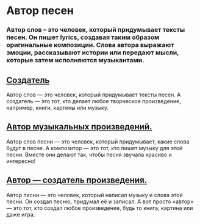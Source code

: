# Автор песен
### Автор слов – это человек, который придумывает тексты песен. Он пишет lyrics, создавая таким образом оригинальные композиции. Слова автора выражают эмоции, рассказывают истории или передают мысли, которые затем исполняются музыкантами.
## [Создатель](./создатель.md)
Автор слов — это человек, который придумывает тексты песен. А создатель — это тот, кто делает любое творческое произведение, например, книги, картины или музыку.
## [Автор музыкальных произведений.](./композитор.md)
Автор слов песни — это человек, который придумывает, какие слова будут в песне. А композитор — это тот, кто пишет музыку для этой песни. Вместе они делают так, чтобы песня звучала красиво и интересно!
## [Автор — создатель произведения.](./автор.md)
Автор песни — это человек, который написал музыку и слова этой песни. Он создал песню, придумал её и записал. А вот просто «автор» — это тот, кто создал любое произведение, будь то книга, картина или даже игра.